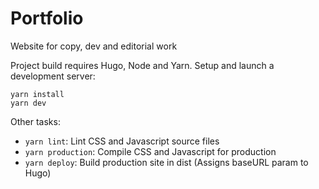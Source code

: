 # Portfolio

Website for copy, dev and editorial work

Project build requires Hugo, Node and Yarn. Setup and launch a development server:

```
yarn install
yarn dev
```

Other tasks:

+ ```yarn lint```: Lint CSS and Javascript source files
+ ```yarn production```: Compile CSS and Javascript for production
+ ```yarn deploy```: Build production site in dist (Assigns baseURL param to Hugo)
